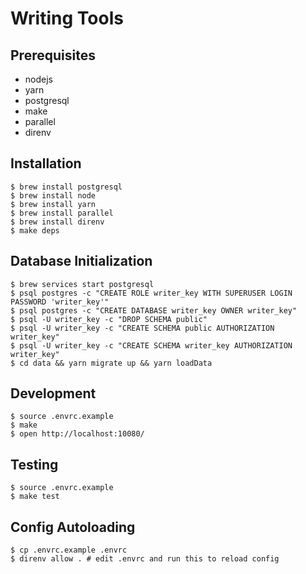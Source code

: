 # Writing Tools

## Prerequisites

- nodejs
- yarn
- postgresql
- make
- parallel
- direnv

## Installation

```
$ brew install postgresql
$ brew install node
$ brew install yarn
$ brew install parallel
$ brew install direnv
$ make deps
```

## Database Initialization

```
$ brew services start postgresql
$ psql postgres -c "CREATE ROLE writer_key WITH SUPERUSER LOGIN PASSWORD 'writer_key'"
$ psql postgres -c "CREATE DATABASE writer_key OWNER writer_key"
$ psql -U writer_key -c "DROP SCHEMA public"
$ psql -U writer_key -c "CREATE SCHEMA public AUTHORIZATION writer_key"
$ psql -U writer_key -c "CREATE SCHEMA writer_key AUTHORIZATION writer_key"
$ cd data && yarn migrate up && yarn loadData
```

## Development

```
$ source .envrc.example
$ make
$ open http://localhost:10080/
```

## Testing

```
$ source .envrc.example
$ make test
```

## Config Autoloading

```
$ cp .envrc.example .envrc
$ direnv allow . # edit .envrc and run this to reload config
```

